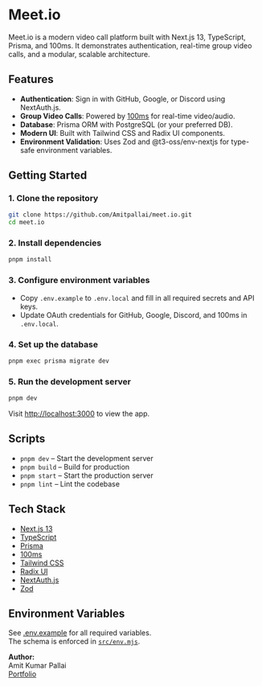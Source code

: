 # Meet.io

Meet.io is a modern video call platform built with Next.js 13, TypeScript, Prisma, and 100ms. It demonstrates authentication, real-time group video calls, and a modular, scalable architecture.

## Features

- **Authentication**: Sign in with GitHub, Google, or Discord using NextAuth.js.
- **Group Video Calls**: Powered by [100ms](https://www.100ms.live/) for real-time video/audio.
- **Database**: Prisma ORM with PostgreSQL (or your preferred DB).
- **Modern UI**: Built with Tailwind CSS and Radix UI components.
- **Environment Validation**: Uses Zod and @t3-oss/env-nextjs for type-safe environment variables.

## Getting Started

### 1. Clone the repository

```sh
git clone https://github.com/Amitpallai/meet.io.git
cd meet.io
```

### 2. Install dependencies

```sh
pnpm install
```

### 3. Configure environment variables

- Copy `.env.example` to `.env.local` and fill in all required secrets and API keys.
- Update OAuth credentials for GitHub, Google, Discord, and 100ms in `.env.local`.

### 4. Set up the database

```sh
pnpm exec prisma migrate dev
```

### 5. Run the development server

```sh
pnpm dev
```

Visit [http://localhost:3000](http://localhost:3000) to view the app.

## Scripts

- `pnpm dev` – Start the development server
- `pnpm build` – Build for production
- `pnpm start` – Start the production server
- `pnpm lint` – Lint the codebase

## Tech Stack

- [Next.js 13](https://nextjs.org/)
- [TypeScript](https://www.typescriptlang.org/)
- [Prisma](https://www.prisma.io/)
- [100ms](https://www.100ms.live/)
- [Tailwind CSS](https://tailwindcss.com/)
- [Radix UI](https://www.radix-ui.com/)
- [NextAuth.js](https://next-auth.js.org/)
- [Zod](https://zod.dev/)

## Environment Variables

See [.env.example](.env.example) for all required variables.  
The schema is enforced in [`src/env.mjs`](src/env.mjs).

**Author:**  
Amit Kumar Pallai  
[Portfolio](https://amitpallai.vercel.app)
